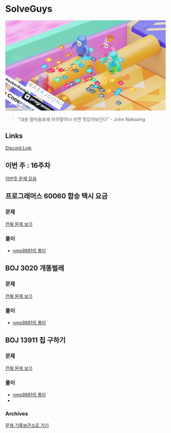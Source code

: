 # SolveGuys

![image](./Readme_Images/solveguys.png)
 
> "대충 말따옴표에 아무말이나 쓰면 멋있어보인다" - John Naksaing

## Links
[Discord Link](https://discord.gg/TQGDWj7R)


## 이번 주 : 16주차
[이번주 문제 모음](./Problems_Archives/16week)

## 프로그래머스 60060 합승 택시 요금  
### 문제
[전체 문제 보기](https://programmers.co.kr/learn/courses/30/lessons/60060)
### 풀이
- [nmp9981의 풀이](https://blog.naver.com/tybnasgo/222649521254)

## BOJ 3020 개똥벌레
### 문제
[전체 문제 보기](https://www.acmicpc.net/problem/3020)
### 풀이
- [nmp9981의 풀이](https://blog.naver.com/tybnasgo/222646632722)

## BOJ 13911 집 구하기
### 문제
[전체 문제 보기](https://www.acmicpc.net/problem/13911)
### 풀이
- [nmp9981의 풀이](https://blog.naver.com/tybnasgo/222648532597)
- 
### Archives
[문제 기록보관소로 가기](./Problems_Archives)
